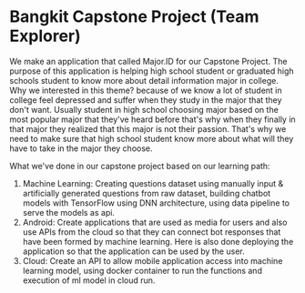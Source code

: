 # Bangkit Capstone Project (Team Explorer)
We make an application that called Major.ID for our Capstone Project. The purpose of this application is helping high school student or graduated high schools student
to know more about detail information major in college. Why we interested in this theme? because of we know a lot of student in college feel depressed and suffer when they study
in the major that they don't want. Usually student in high school choosing major based on the most popular major that they've heard before that's why when they finally in that
major they realized that this major is not their passion. That's why we need to make sure that high school student know more about what will they have to take in the major they choose.

What we've done in our capstone project based on our learning path:
1. Machine Learning: Creating questions dataset using manually input & artificially generated questions from raw dataset, building chatbot models with TensorFlow using DNN architecture, using data pipeline to serve the models as api.
2. Android: Create applications that are used as media for users and also use APIs from the cloud so that they can connect bot responses that have been formed by machine learning. Here is also done deploying the application so that the application can be used by the user.
3. Cloud: Create an API to allow mobile application access into machine learning model, using docker container to run the functions and execution of ml model in cloud run.
